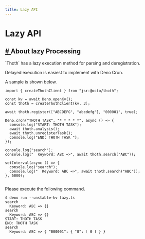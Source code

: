 ```yaml
---
title: Lazy API
---
```


<h1 class="text-6xl font-black pb-6">
 Lazy API
</h1>

<h2 class="text-3xl font-black pb-2" id="about-lazy-processing">
  <a href="#about-lazy-processing" class="link link-primary opacity-25 hover:opacity-100 inline-block">
    #
  </a>
  About lazy Processing
</h2>

<div class="pl-2 font-normal py-2">
  <p>
    `Thoth` has a lazy execution method for parsing and deregistration.
  </p>
  <p>
    Delayed execution is easiest to implement with Deno Cron.
  </p>
  <p>
    A sample is shown below.
  </p>
</div>

<pre
class="theme-arta shadow-3xl text-sm relative overflow-hidden max-w-full tab-size h-full"
>
<code class="language-ts">import { createThothClient } from "jsr:@octo/thoth";

const kv = await Deno.openKv();
const thoth = createThothClient(kv, 3);

await thoth.register(["ABCDEFG", "abcdefg"], "000001", true);

Deno.cron("THOTH TASK", "* * * * *", async () => {
  console.log("START: THOTH TASK");
  await thoth.analysis();
  await thoth.unregisterTask();
  console.log("END: THOTH TASK ");
});

console.log("search");
console.log("  Keyword: ABC =>", await thoth.search("ABC"));

setInterval(async () => {
  console.log("search");
  console.log("  Keyword: ABC =>", await thoth.search("ABC"));
}, 5000);

</code></pre>

<div class="pl-2 font-normal">
  <p class="py-2">
    Please execute the following command.
  </p>
</div>

<pre class="theme-arta shadow-3xl text-sm relative overflow-hidden max-w-full tab-size h-full"><code class="language-sh">$ deno run --unstable-kv lazy.ts
search
  Keyword: ABC => {}
search
  Keyword: ABC => {}
START: THOTH TASK
END: THOTH TASK
search
  Keyword: ABC => { "000001": { "0": [ 0 ] } }
</code></pre>

<script>hljs.highlightAll();</script>
